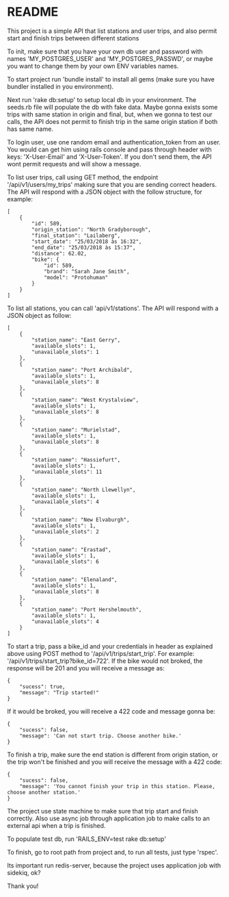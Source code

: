# README

This project is a simple API that list stations and user trips, and also permit start and finish trips between different stations

To init, make sure that you have your own db user and password with names 'MY_POSTGRES_USER' and 'MY_POSTGRES_PASSWD', or maybe you want to change them by your own ENV variables names.

To start project run 'bundle install' to install all gems (make sure you have bundler installed in you environment).

Next run 'rake db:setup' to setup local db in your environment. The seeds.rb file will populate the db with fake data. Maybe gonna exists some trips with same station in origin and final, but, when we gonna to test our calls, the API does not permit to finish trip in the same origin station if both has same name.

To login user, use one random email and authentication_token from an user. You would can get him using rails console and pass through header with keys: 'X-User-Email' and 'X-User-Token'. If you don't send them, the API wont permit requests and will show a message.

To list user trips, call using GET method, the endpoint '/api/v1/users/my_trips' making sure that you are sending correct headers. The API will respond with a JSON object with the follow structure, for example:
```
[
    {
        "id": 589,
        "origin_station": "North Gradyborough",
        "final_station": "Lailaberg",
        "start_date": "25/03/2018 às 16:32",
        "end_date": "25/03/2018 às 15:37",
        "distance": 62.02,
        "bike": {
            "id": 589,
            "brand": "Sarah Jane Smith",
            "model": "Protohuman"
        }
    }
]
```
To list all stations, you can call 'api/v1/stations'. The API will respond with a JSON object as follow:
```
[
    {
        "station_name": "East Gerry",
        "available_slots": 1,
        "unavailable_slots": 1
    },
    {
        "station_name": "Port Archibald",
        "available_slots": 1,
        "unavailable_slots": 8
    },
    {
        "station_name": "West Krystalview",
        "available_slots": 1,
        "unavailable_slots": 8
    },
    {
        "station_name": "Murielstad",
        "available_slots": 1,
        "unavailable_slots": 8
    },
    {
        "station_name": "Hassiefurt",
        "available_slots": 1,
        "unavailable_slots": 11
    },
    {
        "station_name": "North Llewellyn",
        "available_slots": 1,
        "unavailable_slots": 4
    },
    {
        "station_name": "New Elvaburgh",
        "available_slots": 1,
        "unavailable_slots": 2
    },
    {
        "station_name": "Erastad",
        "available_slots": 1,
        "unavailable_slots": 6
    },
    {
        "station_name": "Elenaland",
        "available_slots": 1,
        "unavailable_slots": 8
    },
    {
        "station_name": "Port Hershelmouth",
        "available_slots": 1,
        "unavailable_slots": 4
    }
]
```
To start a trip, pass a bike_id and your credentials in header as explained above using POST method to '/api/v1/trips/start_trip'. For example: '/api/v1/trips/start_trip?bike_id=722'. If the bike would not broked, the response will be 201 and you will receive a message as:
```
{
    "sucess": true,
    "message": "Trip started!"
}
```
If it would be broked, you will receive a 422 code and message gonna be:
```
{
    "sucess": false,   
    "message": 'Can not start trip. Choose another bike.'
}
```
To finish a trip, make sure the end station is different from origin station, or the trip won't be finished and you will receive the message with a 422 code:
```
{
    "sucess": false,
    "message": 'You cannot finish your trip in this station. Please, choose another station.'
}
```
The project use state machine to make sure that trip start and finish correctly. Also use async job through application job to make calls to an external api when a trip is finished.

To populate test db, run 'RAILS_ENV=test rake db:setup'

To finish, go to root path from project and, to run all tests, just type 'rspec'.

Its important run redis-server, because the project uses application job with sidekiq, ok?

Thank you!
